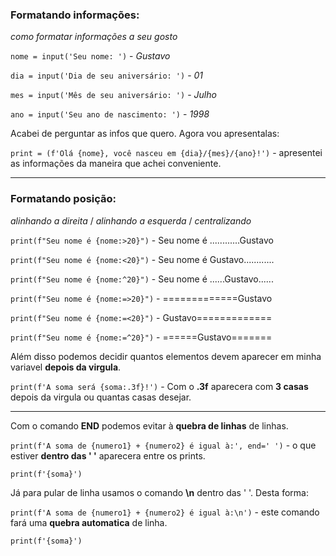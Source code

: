 ### Formatando informações:

*como formatar informações a seu gosto*

`nome = input('Seu nome: ')` - *Gustavo*

`dia = input('Dia de seu aniversário: ')` - *01*

`mes = input('Mês de seu aniversário: ')` - *Julho*

`ano = input('Seu ano de nascimento: ')` - *1998*

Acabei de perguntar as infos que quero. Agora vou apresentalas:

`print = (f'Olá {nome}, você nasceu em {dia}/{mes}/{ano}!')` - apresentei as informações da maneira que achei conveniente.

---
### Formatando posição:
*alinhando a direita* / *alinhando a esquerda* / *centralizando*

`print(f"Seu nome é {nome:>20}")` - Seu nome é ............Gustavo

`print(f"Seu nome é {nome:<20}")` - Seu nome é Gustavo............   

`print(f"Seu nome é {nome:^20}")` - Seu nome é ......Gustavo......    

`print(f"Seu nome é {nome:=>20}")` - =============Gustavo    

`print(f"Seu nome é {nome:=<20}")` - Gustavo=============

`print(f"Seu nome é {nome:=^20}")` - ======Gustavo=======

Além disso podemos decidir quantos elementos devem aparecer em minha variavel **depois da virgula**.

`print(f'A soma será {soma:.3f}!')` - Com o **.3f** aparecera com **3 casas** depois da virgula ou quantas casas desejar.

---

Com o comando **END** podemos evitar à **quebra de linhas** de linhas.

`print(f'A soma de {numero1} + {numero2} é igual à:', end=' ')` - o que estiver **dentro das ' '** aparecera entre os prints.

`print(f'{soma}')`

Já para pular de linha usamos o comando **\n** dentro das ' '. Desta forma:

`print(f'A soma de {numero1} + {numero2} é igual à:\n')` - este comando fará uma **quebra automatica** de linha.

`print(f'{soma}')`
